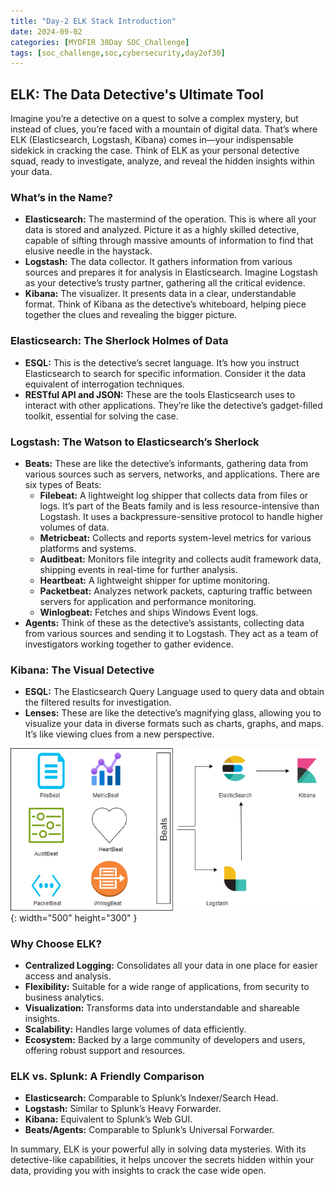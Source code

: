 ```yaml
---
title: "Day-2 ELK Stack Introduction"
date: 2024-09-02 
categories: [MYDFIR 30Day SOC_Challenge]
tags: [soc_challenge,soc,cybersecurity,day2of30]
---
```


## ELK: The Data Detective's Ultimate Tool

Imagine you’re a detective on a quest to solve a complex mystery, but instead of clues, you’re faced with a mountain of digital data. That’s where ELK (Elasticsearch, Logstash, Kibana) comes in—your indispensable sidekick in cracking the case. Think of ELK as your personal detective squad, ready to investigate, analyze, and reveal the hidden insights within your data.

### What’s in the Name?

- **Elasticsearch:** The mastermind of the operation. This is where all your data is stored and analyzed. Picture it as a highly skilled detective, capable of sifting through massive amounts of information to find that elusive needle in the haystack.
- **Logstash:** The data collector. It gathers information from various sources and prepares it for analysis in Elasticsearch. Imagine Logstash as your detective’s trusty partner, gathering all the critical evidence.
- **Kibana:** The visualizer. It presents data in a clear, understandable format. Think of Kibana as the detective’s whiteboard, helping piece together the clues and revealing the bigger picture.

### Elasticsearch: The Sherlock Holmes of Data

- **ESQL:** This is the detective’s secret language. It’s how you instruct Elasticsearch to search for specific information. Consider it the data equivalent of interrogation techniques.
- **RESTful API and JSON:** These are the tools Elasticsearch uses to interact with other applications. They’re like the detective’s gadget-filled toolkit, essential for solving the case.

### Logstash: The Watson to Elasticsearch’s Sherlock

- **Beats:** These are like the detective’s informants, gathering data from various sources such as servers, networks, and applications. There are six types of Beats:
    - **Filebeat:** A lightweight log shipper that collects data from files or logs. It’s part of the Beats family and is less resource-intensive than Logstash. It uses a backpressure-sensitive protocol to handle higher volumes of data.
    - **Metricbeat:** Collects and reports system-level metrics for various platforms and systems.
    - **Auditbeat:** Monitors file integrity and collects audit framework data, shipping events in real-time for further analysis.
    - **Heartbeat:** A lightweight shipper for uptime monitoring.
    - **Packetbeat:** Analyzes network packets, capturing traffic between servers for application and performance monitoring.
    - **Winlogbeat:** Fetches and ships Windows Event logs.
- **Agents:** Think of these as the detective’s assistants, collecting data from various sources and sending it to Logstash. They act as a team of investigators working together to gather evidence.

### Kibana: The Visual Detective

- **ESQL:** The Elasticsearch Query Language used to query data and obtain the filtered results for investigation.
- **Lenses:** These are like the detective’s magnifying glass, allowing you to visualize your data in diverse formats such as charts, graphs, and maps. It’s like viewing clues from a new perspective.

![Desktop view](/assets/ELK.drawio.png){: width="500" height="300" }

### Why Choose ELK?

- **Centralized Logging:** Consolidates all your data in one place for easier access and analysis.
- **Flexibility:** Suitable for a wide range of applications, from security to business analytics.
- **Visualization:** Transforms data into understandable and shareable insights.
- **Scalability:** Handles large volumes of data efficiently.
- **Ecosystem:** Backed by a large community of developers and users, offering robust support and resources.

### ELK vs. Splunk: A Friendly Comparison

- **Elasticsearch:** Comparable to Splunk’s Indexer/Search Head.
- **Logstash:** Similar to Splunk’s Heavy Forwarder.
- **Kibana:** Equivalent to Splunk’s Web GUI.
- **Beats/Agents:** Comparable to Splunk’s Universal Forwarder.

In summary, ELK is your powerful ally in solving data mysteries. With its detective-like capabilities, it helps uncover the secrets hidden within your data, providing you with insights to crack the case wide open.

